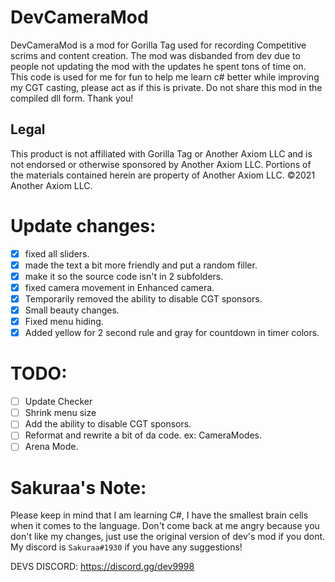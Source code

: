 # DevCameraMod
DevCameraMod is a mod for Gorilla Tag used for recording Competitive scrims and content creation. The mod was disbanded from dev due to people not updating the mod with the updates he spent tons of time on. This code is used for me for fun to help me learn c# better while improving my CGT casting, please act as if this is private. Do not share this mod in the compiled dll form. Thank you!

## Legal 
This product is not affiliated with Gorilla Tag or Another Axiom LLC and is not endorsed or otherwise sponsored by Another Axiom LLC. Portions of the materials contained herein are property of Another Axiom LLC. ©2021 Another Axiom LLC.

# Update changes:

- [X] fixed all sliders.
- [X] made the text a bit more friendly and put a random filler.
- [X] make it so the source code isn't in 2 subfolders.
- [X] fixed camera movement in Enhanced camera.
- [X] Temporarily removed the ability to disable CGT sponsors.
- [X] Small beauty changes.
- [X] Fixed menu hiding.
- [X] Added yellow for 2 second rule and gray for countdown in timer colors.

# TODO: 

- [ ] Update Checker
- [ ] Shrink menu size
- [ ] Add the ability to disable CGT sponsors.
- [ ] Reformat and rewrite a bit of da code. ex: CameraModes.
- [ ] Arena Mode.

# Sakuraa's Note:

Please keep in mind that I am learning C#, I have the smallest brain cells when it comes to the language. Don't come back at me angry because you don't like my changes, just use the original version of dev's mod if you dont. My discord is `Sakuraa#1930` if you have any suggestions!

DEVS DISCORD: https://discord.gg/dev9998
